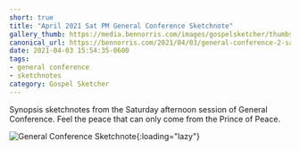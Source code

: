 ```yaml
---
short: true
title: "April 2021 Sat PM General Conference Sketchnote"
gallery_thumb: https://media.bennorris.com/images/gospelsketcher/thumbs/apr-21-2-sat-pm.jpg
canonical_url: https://bennorris.com/2021/04/03/general-conference-2-sat-pm-sketchnote
date: 2021-04-03 15:54:35-0600
tags:
- general conference
- sketchnotes
category: Gospel Sketcher
---
```


Synopsis sketchnotes from the Saturday afternoon session of General Conference. Feel the peace that can only come from the Prince of Peace.

![General Conference Sketchnote](https://media.bennorris.com/images/gospelsketcher/general-conference/apr-2021/apr-21-2-sat-pm.jpg){:loading="lazy"}
